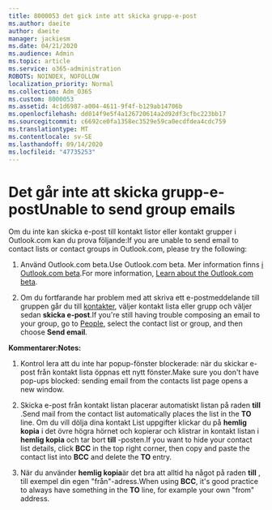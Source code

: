 ```yaml
---
title: 8000053 det gick inte att skicka grupp-e-post
ms.author: daeite
author: daeite
manager: jackiesm
ms.date: 04/21/2020
ms.audience: Admin
ms.topic: article
ms.service: o365-administration
ROBOTS: NOINDEX, NOFOLLOW
localization_priority: Normal
ms.collection: Adm_O365
ms.custom: 8000053
ms.assetid: 4c1d6987-a004-4611-9f4f-b129ab14706b
ms.openlocfilehash: dd014f9e5f4a126720614a2d92df3cfbc223bb17
ms.sourcegitcommit: c6692ce0fa1358ec3529e59ca0ecdfdea4cdc759
ms.translationtype: MT
ms.contentlocale: sv-SE
ms.lasthandoff: 09/14/2020
ms.locfileid: "47735253"
---
```

# <a name="unable-to-send-group-emails"></a><span data-ttu-id="6aa0e-102">Det går inte att skicka grupp-e-post</span><span class="sxs-lookup"><span data-stu-id="6aa0e-102">Unable to send group emails</span></span>

<span data-ttu-id="6aa0e-103">Om du inte kan skicka e-post till kontakt listor eller kontakt grupper i Outlook.com kan du prova följande:</span><span class="sxs-lookup"><span data-stu-id="6aa0e-103">If you are unable to send email to contact lists or contact groups in Outlook.com, please try the following:</span></span>
  
1. <span data-ttu-id="6aa0e-104">Använd Outlook.com beta.</span><span class="sxs-lookup"><span data-stu-id="6aa0e-104">Use Outlook.com beta.</span></span> <span data-ttu-id="6aa0e-105">Mer information finns [i Outlook.com beta](https://support.office.com/article/e2261c7f-d413-4084-8f22-21282f42d8cf).</span><span class="sxs-lookup"><span data-stu-id="6aa0e-105">For more information, [Learn about the Outlook.com beta](https://support.office.com/article/e2261c7f-d413-4084-8f22-21282f42d8cf).</span></span>
    
2. <span data-ttu-id="6aa0e-106">Om du fortfarande har problem med att skriva ett e-postmeddelande till gruppen går du till [kontakter](https://outlook.live.com/people/), väljer kontakt lista eller grupp och väljer sedan **skicka e-post**.</span><span class="sxs-lookup"><span data-stu-id="6aa0e-106">If you're still having trouble composing an email to your group, go to [People](https://outlook.live.com/people/), select the contact list or group, and then choose **Send email**.</span></span>
    
 <span data-ttu-id="6aa0e-107">**Kommentarer:**</span><span class="sxs-lookup"><span data-stu-id="6aa0e-107">**Notes:**</span></span>
  
1. <span data-ttu-id="6aa0e-108">Kontrol lera att du inte har popup-fönster blockerade: när du skickar e-post från kontakt lista öppnas ett nytt fönster.</span><span class="sxs-lookup"><span data-stu-id="6aa0e-108">Make sure you don't have pop-ups blocked: sending email from the contacts list page opens a new window.</span></span>
    
2. <span data-ttu-id="6aa0e-109">Skicka e-post från kontakt listan placerar automatiskt listan på raden **till** .</span><span class="sxs-lookup"><span data-stu-id="6aa0e-109">Send mail from the contact list automatically places the list in the **TO** line.</span></span> <span data-ttu-id="6aa0e-110">Om du vill dölja dina kontakt List uppgifter klickar du på **hemlig kopia** i det övre högra hörnet och kopierar och klistrar in kontakt listan i **hemlig kopia** och tar bort **till** -posten.</span><span class="sxs-lookup"><span data-stu-id="6aa0e-110">If you want to hide your contact list details, click **BCC** in the top right corner, then copy and paste the contact list into **BCC** and delete the **TO** entry.</span></span> 
    
3. <span data-ttu-id="6aa0e-111">När du använder **hemlig kopia**är det bra att alltid ha något på raden **till** , till exempel din egen "från"-adress.</span><span class="sxs-lookup"><span data-stu-id="6aa0e-111">When using **BCC**, it's good practice to always have something in the **TO** line, for example your own "from" address.</span></span> 
    

